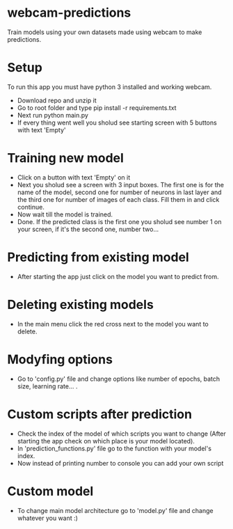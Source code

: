 # webcam-predictions
Train models using your own datasets made using webcam to make predictions.
# Setup
To run this app you must have python 3 installed and working webcam.
- Download repo and unzip it 
- Go to root folder and type pip install -r requirements.txt
- Next run python main.py
- If every thing went well you sholud see starting screen with 5 buttons with text 'Empty'
# Training new model
- Click on a button with text 'Empty' on it
- Next you sholud see a screen with 3 input boxes. The first one is for the name of the model, second one for number of neurons in last layer and the third one for number of images of each class. Fill them in and click continue.
- Now wait till the model is trained.
- Done. If the predicted class is the first one you sholud see number 1 on your screen, if it's the second one, number two...
# Predicting from existing model
- After starting the app just click on the model you want to predict from.
# Deleting existing models
- In the main menu click the red cross next to the model you want to delete.
# Modyfing options
- Go to 'config.py' file and change options like number of epochs, batch size, learning rate... .
# Custom scripts after prediction
- Check the index of the model of which scripts you want to change (After starting the app check on which place is your model located).
- In 'prediction_functions.py' file go to the function with your model's index.
- Now instead of printing number to console you can add your own script
# Custom model
- To change main model architecture go to 'model.py' file and change whatever you want :)

